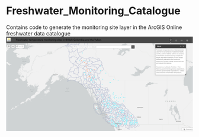 # Freshwater_Monitoring_Catalogue
Contains code to generate the monitoring site layer in the ArcGIS Online freshwater data catalogue
![app screenshot](docs/images/WebApp_Screenshot.png)
